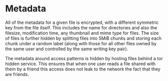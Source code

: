 # Metadata

All of the metadata for a given file is encrypted, with a different symmetric key from the file itself. This includes the name for directories and also the filesize, modification time, any thumbnail and mime type for files. The size of files is further hidden by splitting files into 5MiB chunks and storing each chunk under a random label (along with those for all other files owned by the same user and controlled by the same writing key pair).

The metadata around access patterns is hidden by hosting files behind a tor hidden service. This ensures that when one user reads a file shared with them by a friend this access does not leak to the network the fact that they are friends. 